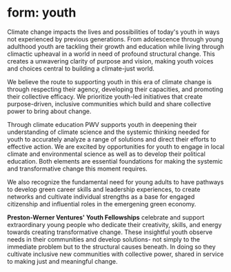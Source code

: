 # form: youth

Climate change impacts the lives and possibilities of today's youth in ways not experienced by previous generations. From adolescence through young adulthood youth are tackling their growth and education while living through climactic upheaval in a world in need of profound structural change. This creates a unwavering clarity of purpose and vision, making youth voices and choices central to building a climate-just world. 

We believe the route to supporting youth in this era of climate change is through respecting their agency, developing their capacities, and promoting their collective efficacy. We prioritize youth-led initiatives that create purpose-driven, inclusive communities which build and share collective power to bring about change.

Through climate education PWV supports youth in deepening their understanding of climate science and the systemic thinking needed for youth to accurately analyze a range of solutions and direct their efforts to effective action. We are excited by opportunities for youth to engage in local climate and environmental science as well as to develop their political education. Both elements are essential foundations for making the systemic and transformative change this moment requires.

We also recognize the fundamental need for young adults to have pathways to develop green career skills and leadership experiences, to create networks and cultivate individual strengths as a base for engaged citizenship and influential roles in the emergening green economy.


**Preston-Werner Ventures' Youth Fellowships** celebrate and support extraordinary young people who dedicate their creativity, skills, and energy towards creating transformative change. These insightful youth observe needs in their communities and develop solutions- not simply to the immediate problem but to the structural causes beneath. In doing so they cultivate inclusive new communities with collective power, shared in service to making just and meaningful change. 
